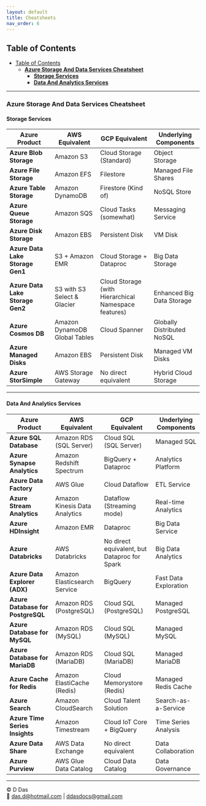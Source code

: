 ```yaml
---
layout: default
title: Cheatsheets
nav_order: 6
---
```


## Table of Contents

- [Table of Contents](#table-of-contents)
  - [**Azure Storage And Data Services Cheatsheet**](#azure-storage-and-data-services-cheatsheet)
    - [**Storage Services**](#storage-services)
    - [**Data And Analytics Services**](#data-and-analytics-services)

---

### **Azure Storage And Data Services Cheatsheet**


#### **Storage Services**

| Azure Product | AWS Equivalent | GCP Equivalent | Underlying Components |
|---|---|---|---|
| **Azure Blob Storage** | Amazon S3 | Cloud Storage (Standard) | Object Storage |
| **Azure File Storage** | Amazon EFS | Filestore | Managed File Shares |
| **Azure Table Storage** | Amazon DynamoDB | Firestore (Kind of) | NoSQL Store |
| **Azure Queue Storage** | Amazon SQS | Cloud Tasks (somewhat) | Messaging Service |
| **Azure Disk Storage** | Amazon EBS | Persistent Disk | VM Disk |
| **Azure Data Lake Storage Gen1** | S3 + Amazon EMR | Cloud Storage + Dataproc | Big Data Storage |
| **Azure Data Lake Storage Gen2** | S3 with S3 Select & Glacier | Cloud Storage (with Hierarchical Namespace features) | Enhanced Big Data Storage |
| **Azure Cosmos DB** | Amazon DynamoDB Global Tables | Cloud Spanner | Globally Distributed NoSQL |
| **Azure Managed Disks** | Amazon EBS | Persistent Disk | Managed VM Disks |
| **Azure StorSimple** | AWS Storage Gateway | No direct equivalent | Hybrid Cloud Storage |

---

#### **Data And Analytics Services**

| Azure Product | AWS Equivalent | GCP Equivalent | Underlying Components |
|---|---|---|---|
| **Azure SQL Database** | Amazon RDS (SQL Server) | Cloud SQL (SQL Server) | Managed SQL |
| **Azure Synapse Analytics** | Amazon Redshift Spectrum | BigQuery + Dataproc | Analytics Platform |
| **Azure Data Factory** | AWS Glue | Cloud Dataflow | ETL Service |
| **Azure Stream Analytics** | Amazon Kinesis Data Analytics | Dataflow (Streaming mode) | Real-time Analytics |
| **Azure HDInsight** | Amazon EMR | Dataproc | Big Data Service |
| **Azure Databricks** | AWS Databricks | No direct equivalent, but Dataproc for Spark | Big Data Analytics |
| **Azure Data Explorer (ADX)** | Amazon Elasticsearch Service | BigQuery | Fast Data Exploration |
| **Azure Database for PostgreSQL** | Amazon RDS (PostgreSQL) | Cloud SQL (PostgreSQL) | Managed PostgreSQL |
| **Azure Database for MySQL** | Amazon RDS (MySQL) | Cloud SQL (MySQL) | Managed MySQL |
| **Azure Database for MariaDB** | Amazon RDS (MariaDB) | Cloud SQL (MariaDB) | Managed MariaDB |
| **Azure Cache for Redis** | Amazon ElastiCache (Redis) | Cloud Memorystore (Redis) | Managed Redis Cache |
| **Azure Search** | Amazon CloudSearch | Cloud Talent Solution | Search-as-a-Service |
| **Azure Time Series Insights** | Amazon Timestream | Cloud IoT Core + BigQuery | Time Series Analysis |
| **Azure Data Share** | AWS Data Exchange | No direct equivalent | Data Collaboration |
| **Azure Purview** | AWS Glue Data Catalog | Cloud Data Catalog | Data Governance |


---

© D Das  
📧 [das.d@hotmail.com](mailto:das.d@hotmail.com) | [ddasdocs@gmail.com](mailto:ddasdocs@gmail.com)
